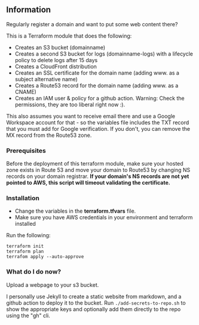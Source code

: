 ## Information

Regularly register a domain and want to put some web content there?

This is a Terraform module that does the following:
* Creates an S3 bucket (domainname)
* Creates a second S3 bucket for logs (domainname-logs) with a lifecycle policy to delete logs after 15 days
* Creates a CloudFront distribution
* Creates an SSL certificate for the domain name (adding www. as a subject alternative name)
* Creates a Route53 record for the domain name (adding www. as a CNAME)
* Creates an IAM user & policy for a github action.  Warning: Check the permissions, they are too liberal right now :).

This also assumes you want to receive email there and use a Google Workspace account for that - so the variables file includes the TXT record that you must add for Google verification.  If you don't, you can remove the MX record from the Route53 zone.



### Prerequisites

Before the deployment of this terraform module, make sure your hosted zone exists in Route 53 and move your domain to Route53 by changing NS records on your domain registrar. **If your domain's NS records are not yet pointed to AWS, this script will timeout validating the certificate.**


### Installation

* Change the variables in the **terraform.tfvars** file.
* Make sure you have AWS credentials in your environment and terraform installed

Run the following:
```
terraform init
terraform plan
terrafom apply --auto-approve

```


### What do I do now?

Upload a webpage to your s3 bucket.

I personally use Jekyll to create a static website from markdown, and a github action to deploy it to the bucket.  Run `./add-secrets-to-repo.sh` to show the appropriate keys and optionally add them directly to the repo using the "gh" cli.
